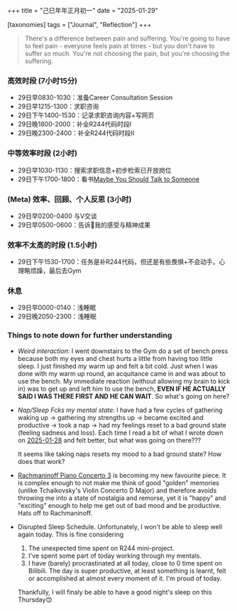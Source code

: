 +++
title = "己巳年年正月初一"
date = "2025-01-29"

[taxonomies]
tags = ["Journal", "Reflection"]
+++

> There's a difference between pain and suffering. You're going to have to
> feel pain - everyone feels pain at times - but you don't have to suffer
> so much. You're not choosing the pain, but you're choosing the suffering.

### 高效时段 (7小时15分)
- 29日早0830-1030：准备Career Consultation Session
- 29日早1215-1300：求职咨询
- 29日下午1400-1530：记录求职咨询内容+写网页
- 29日晚1800-2000：补全R244代码时段I
- 29日晚2300-2400：补全R244代码时段II

### 中等效率时段 (2小时)
- 29日早1030-1130：搜索求职信息+初步检索已开放岗位
- 29日下午1700-1800：看书[Maybe You Should Talk to Someone](https://stanfordmag.org/contents/book-review-lori-gottlieb-maybe-you-should-talk-to-someone)

### (Meta) 效率、回顾、个人反思 (3小时)

- 29日早0200-0400  与V交谈
- 29日早0500-0600：告诉🐷我的感受与精神成果

### 效率不太高的时段 (1.5小时)
- 29日下午1530-1700：任务是补R244代码，但还是有些畏惧+不会动手。心理略烦躁，最后去Gym

### 休息
- 29日早0000-0140：浅睡眠
- 29日晚2050-2300：浅睡眠

### Things to note down for further understanding

* _Weird interaction_: I went downstairs to the Gym do a set of bench press
    because both my eyes and chest hurts a little from having too little sleep. I
    just finished my warm up and felt a bit cold. Just when I was done with my warm
    up round, an acquitance came in and was about to use the bench. My immediate
    reaction (without allowing my brain to kick in) was to get up and left him to
    use the bench, **EVEN IF HE ACTUALLY SAID I WAS THERE FIRST AND HE CAN WAIT**.
    So what's going on here?

* _Nap/Sleep Fcks my mental state_: I have had a few cycles of gathering waking
    up → gathering my strengths up → became excited and productive → took a nap →
    had my feelings reset to a bad ground state (feeling sadness and loss). Each time
    I read a bit of what I wrote down on [2025-01-28](./2025-01-28) and felt
    better, but what was going on there???

    It seems like taking naps resets my mood to a bad ground state? How does that
    work?

* [Rachmaninoff Piano Concerto 3](https://www.bilibili.com/video/BV1QX4y1q7zw/?spm_id_from=333.337.search-card.all.click)
    is becoming my new favourite piece. It is complex enough to not make me
    think of good "golden" memories (unlike Tchaikovsky's Violin Concerto D
    Major) and therefore avoids throwing me into a state of nostalgia and
    remorse, yet it is "happy" and "exciting" enough to help me get out of bad mood
    and be productive. Hats off to Rachmaninoff.

* Disrupted Sleep Schedule. Unfortunately, I won't be able to sleep well again today.
    This is fine considering
    1. The unexpected time spent on R244 mini-project.
    2. I've spent some part of today working through my mentals.
    3. I have (barely) procrastinated at all today, close to 0 time spent on
       Bilibili. The day is super productive, at least something is learnt,
       felt or accomplished at almost every moment of it. I'm proud of today.

    Thankfully, I will finaly be able to have a good night's sleep on this
    Thursday😊
